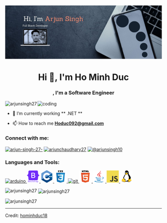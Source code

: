   <p><img src="https://github.com/arjunsingh27/arjunsingh27/blob/main/1.jpg" alt="logo"></p>
 <h1 align="center">Hi 👋, I'm 	Ho Minh Duc</h1>
<h3 align="center">, I'm a Software Engineer</h3>
<img align="right" alt="coding" width="400px" src="https://media2.giphy.com/media/v1.Y2lkPTc5MGI3NjExN2IxYjczNjMxZTE4YTlmMjkxNGVhZGNkY2E2Zjk1NTA4MmNkMGJhNiZlcD12MV9pbnRlcm5hbF9naWZzX2dpZklkJmN0PWc/qgQUggAC3Pfv687qPC/giphy.gif">
<p align="left"> <img src="https://komarev.com/ghpvc/?username=arjunsingh27&amp;label=Profile%20views&amp;color=0e75b6&amp;style=flat" alt="arjunsingh27"> </p>
<ul>
<li>
<p>🌱 I’m currently working ** .NET **</p>
</li>
<li>
<p>📫 How to reach me <strong><a href="mailto:Hoduc092@gmail.com">Hoduc092@gmail.com</a></strong></p>
</li>
</ul>
<h3 align="left">Connect with me:</h3>
<p align="left">
<a href="https://linkedin.com/in/arjun-singh-27-" target="blank"><img align="center" src="https://raw.githubusercontent.com/rahuldkjain/github-profile-readme-generator/master/src/images/icons/Social/linked-in-alt.svg" alt="arjun-singh-27-" height="30" width="40"></a>
<a href="https://www.youtube.com/c/arjunchaudhary27" target="blank"><img align="center" src="https://raw.githubusercontent.com/rahuldkjain/github-profile-readme-generator/master/src/images/icons/Social/youtube.svg" alt="arjunchaudhary27" height="30" width="40"></a>
<a href="https://www.hackerrank.com/@arjunsingh10" target="blank"><img align="center" src="https://raw.githubusercontent.com/rahuldkjain/github-profile-readme-generator/master/src/images/icons/Social/hackerrank.svg" alt="@arjunsingh10" height="30" width="40"></a>
</p>
<h3 align="left">Languages and Tools:</h3>
<p align="left"> <a href="https://www.arduino.cc/" target="_blank" rel="noreferrer"> <img src="https://cdn.worldvectorlogo.com/logos/arduino-1.svg" alt="arduino" width="40" height="40"> </a> <a href="https://getbootstrap.com" target="_blank" rel="noreferrer"> <img src="https://raw.githubusercontent.com/devicons/devicon/master/icons/bootstrap/bootstrap-plain-wordmark.svg" alt="bootstrap" width="40" height="40"> </a> <a href="https://www.w3schools.com/cpp/" target="_blank" rel="noreferrer"> <img src="https://raw.githubusercontent.com/devicons/devicon/master/icons/cplusplus/cplusplus-original.svg" alt="cplusplus" width="40" height="40"> </a> <a href="https://www.w3schools.com/css/" target="_blank" rel="noreferrer"> <img src="https://raw.githubusercontent.com/devicons/devicon/master/icons/css3/css3-original-wordmark.svg" alt="css3" width="40" height="40"> </a> <a href="https://git-scm.com/" target="_blank" rel="noreferrer"> <img src="https://www.vectorlogo.zone/logos/git-scm/git-scm-icon.svg" alt="git" width="40" height="40"> </a> <a href="https://www.w3.org/html/" target="_blank" rel="noreferrer"> <img src="https://raw.githubusercontent.com/devicons/devicon/master/icons/html5/html5-original-wordmark.svg" alt="html5" width="40" height="40"> </a> <a href="https://www.java.com" target="_blank" rel="noreferrer"> <img src="https://raw.githubusercontent.com/devicons/devicon/master/icons/java/java-original.svg" alt="java" width="40" height="40"> </a> <a href="https://developer.mozilla.org/en-US/docs/Web/JavaScript" target="_blank" rel="noreferrer"> <img src="https://raw.githubusercontent.com/devicons/devicon/master/icons/javascript/javascript-original.svg" alt="javascript" width="40" height="40"> </a> <a href="https://www.linux.org/" target="_blank" rel="noreferrer"> <img src="https://raw.githubusercontent.com/devicons/devicon/master/icons/linux/linux-original.svg" alt="linux" width="40" height="40"> </a> </p>
<p><img align="left" src="https://github-readme-stats.vercel.app/api/top-langs?username=arjunsingh27&amp;show_icons=true&amp;locale=en&amp;layout=compact" alt="arjunsingh27"></p>
<p>&nbsp;<img align="center" src="https://github-readme-stats.vercel.app/api?username=arjunsingh27&amp;show_icons=true&amp;locale=en" alt="arjunsingh27"></p>
<p><img align="center" src="https://github-readme-streak-stats.herokuapp.com/?user=arjunsingh27&amp;" alt="arjunsingh27"></p>
<hr>
<p>Credit: <a href="https://github.com/hominhduc18">hominhduc18</a>
</p> 
